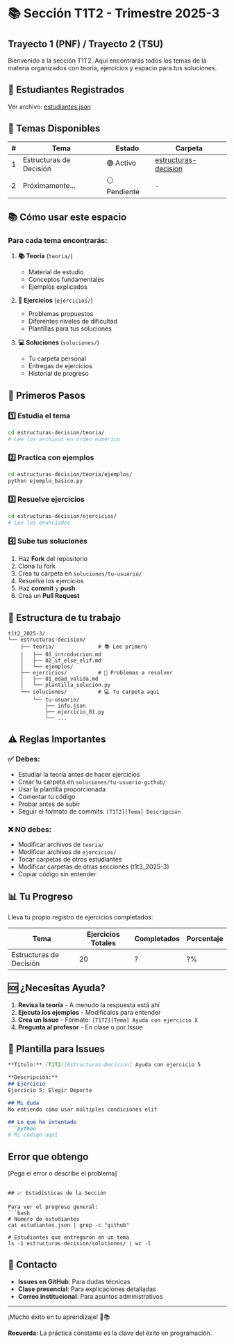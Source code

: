 # 📚 Sección T1T2 - Trimestre 2025-3

## Trayecto 1 (PNF) / Trayecto 2 (TSU)

Bienvenido a la sección T1T2. Aquí encontrarás todos los temas de la materia organizados con teoría, ejercicios y espacio para tus soluciones.

## 👥 Estudiantes Registrados

Ver archivo: [estudiantes.json](./estudiantes.json)

## 📖 Temas Disponibles

| # | Tema | Estado | Carpeta |
|---|------|--------|---------|
| 1 | Estructuras de Decisión | 🟢 Activo | [estructuras-decision](./estructuras-decision/) |
| 2 | Próximamente... | ⚪ Pendiente | - |

## 📚 Cómo usar este espacio

### Para cada tema encontrarás:

1. **📚 Teoría** (`teoria/`)
   - Material de estudio
   - Conceptos fundamentales
   - Ejemplos explicados

2. **📝 Ejercicios** (`ejercicios/`)
   - Problemas propuestos
   - Diferentes niveles de dificultad
   - Plantillas para tus soluciones

3. **💻 Soluciones** (`soluciones/`)
   - Tu carpeta personal
   - Entregas de ejercicios
   - Historial de progreso

## 🚀 Primeros Pasos

### 1️⃣ Estudia el tema

```bash
cd estructuras-decision/teoria/
# Lee los archivos en orden numérico
```

### 2️⃣ Practica con ejemplos

```bash
cd estructuras-decision/teoria/ejemplos/
python ejemplo_basico.py
```

### 3️⃣ Resuelve ejercicios

```bash
cd estructuras-decision/ejercicios/
# Lee los enunciados
```

### 4️⃣ Sube tus soluciones

1. Haz **Fork** del repositorio
2. Clona tu fork
3. Crea tu carpeta en `soluciones/tu-usuario/`
4. Resuelve los ejercicios
5. Haz **commit** y **push**
6. Crea un **Pull Request**

## 📁 Estructura de tu trabajo

```
t1t2_2025-3/
└── estructuras-decision/
    ├── teoria/              # 📚 Lee primero
    │   ├── 01_introduccion.md
    │   ├── 02_if_else_elif.md
    │   └── ejemplos/
    ├── ejercicios/          # 📝 Problemas a resolver
    │   ├── 01_edad_valida.md
    │   └── plantilla_solucion.py
    └── soluciones/          # 💻 Tu carpeta aquí
        └── tu-usuario/
            ├── info.json
            ├── ejercicio_01.py
            └── ...
```

## ⚠️ Reglas Importantes

### ✅ Debes:
- Estudiar la teoría antes de hacer ejercicios
- Crear tu carpeta en `soluciones/tu-usuario-github/`
- Usar la plantilla proporcionada
- Comentar tu código
- Probar antes de subir
- Seguir el formato de commits: `[T1T2][Tema] Descripción`

### ❌ NO debes:
- Modificar archivos de `teoria/`
- Modificar archivos de `ejercicios/`
- Tocar carpetas de otros estudiantes
- Modificar carpetas de otras secciones (t1t3_2025-3)
- Copiar código sin entender

## 📊 Tu Progreso

Lleva tu propio registro de ejercicios completados:

| Tema | Ejercicios Totales | Completados | Porcentaje |
|------|-------------------|-------------|------------|
| Estructuras de Decisión | 20 | ? | ?% |

## 🆘 ¿Necesitas Ayuda?

1. **Revisa la teoría** - A menudo la respuesta está ahí
2. **Ejecuta los ejemplos** - Modifícalos para entender
3. **Crea un Issue** - Formato: `[T1T2][Tema] Ayuda con ejercicio X`
4. **Pregunta al profesor** - En clase o por Issue

## 📝 Plantilla para Issues

```markdown
**Título:** [T1T2][Estructuras-Decision] Ayuda con ejercicio 5

**Descripción:**
## Ejercicio
Ejercicio 5: Elegir Deporte

## Mi duda
No entiendo cómo usar múltiples condiciones elif

## Lo que he intentado
```python
# Mi código aquí
```

## Error que obtengo
[Pega el error o describe el problema]
```

## 📈 Estadísticas de la Sección

Para ver el progreso general:
```bash
# Número de estudiantes
cat estudiantes.json | grep -c "github"

# Estudiantes que entregaron en un tema
ls -1 estructuras-decision/soluciones/ | wc -l
```

## 📧 Contacto

- **Issues en GitHub**: Para dudas técnicas
- **Clase presencial**: Para explicaciones detalladas
- **Correo institucional**: Para asuntos administrativos

---
¡Mucho éxito en tu aprendizaje! 💪📚

**Recuerda:** La práctica constante es la clave del éxito en programación.

